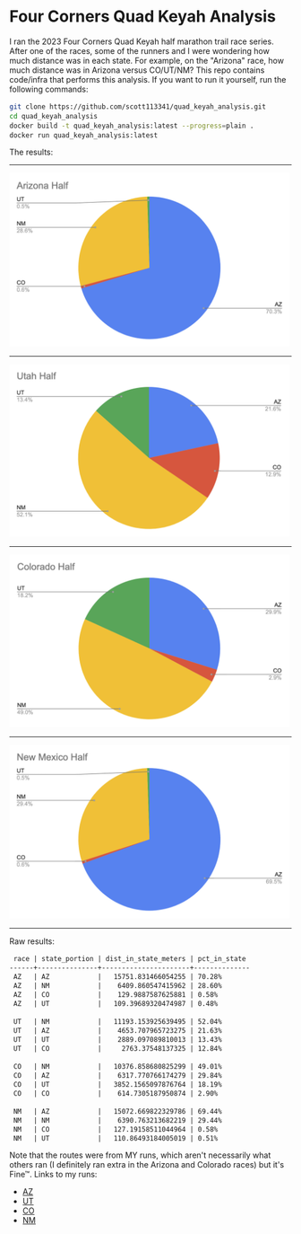 # Four Corners Quad Keyah Analysis

I ran the 2023 Four Corners Quad Keyah half marathon trail race series. After one of the races, some of the runners and
I were wondering how much distance was in each state. For example, on the "Arizona" race, how much distance was in
Arizona versus CO/UT/NM? This repo contains code/infra that performs this analysis. If you want to run it yourself, run
the following commands:

```bash
git clone https://github.com/scott113341/quad_keyah_analysis.git
cd quad_keyah_analysis
docker build -t quad_keyah_analysis:latest --progress=plain .
docker run quad_keyah_analysis:latest
```

The results:

<hr/>
<img src="results/AZ.png" alt="AZ" width="500" />
<hr/>
<img src="results/UT.png" alt="UT" width="500" />
<hr/>
<img src="results/CO.png" alt="CO" width="500" />
<hr/>
<img src="results/NM.png" alt="NM" width="500" />
<hr/>

Raw results:

```text
 race | state_portion | dist_in_state_meters | pct_in_state 
------+---------------+----------------------+--------------
 AZ   | AZ            |   15751.831466054255 | 70.28%
 AZ   | NM            |    6409.860547415962 | 28.60%
 AZ   | CO            |    129.9887587625881 | 0.58%
 AZ   | UT            |   109.39689320474987 | 0.48%
 
 UT   | NM            |   11193.153925639495 | 52.04%
 UT   | AZ            |    4653.707965723275 | 21.63%
 UT   | UT            |    2889.097089810013 | 13.43%
 UT   | CO            |     2763.37548137325 | 12.84%
 
 CO   | NM            |   10376.858680825299 | 49.01%
 CO   | AZ            |    6317.770766174279 | 29.84%
 CO   | UT            |   3852.1565097876764 | 18.19%
 CO   | CO            |    614.7305187950874 | 2.90%
 
 NM   | AZ            |   15072.669822329786 | 69.44%
 NM   | NM            |    6390.763213682219 | 29.44%
 NM   | CO            |   127.19158511044964 | 0.58%
 NM   | UT            |   110.86493184005019 | 0.51%
```

Note that the routes were from MY runs, which aren't necessarily what others ran (I definitely ran extra in the Arizona
and Colorado races) but it's Fine™. Links to my runs:
- [AZ](https://www.strava.com/activities/10344525778/overview)
- [UT](https://www.strava.com/activities/10349350045/overview)
- [CO](https://www.strava.com/activities/10354676948/overview)
- [NM](https://www.strava.com/activities/10360266031/overview)
